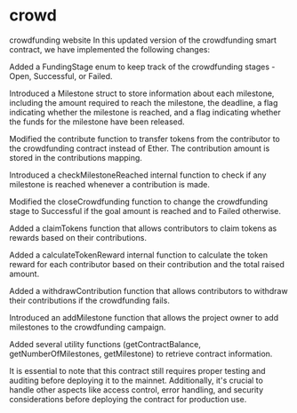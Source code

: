 # crowd
crowdfunding website
In this updated version of the crowdfunding smart contract, we have implemented the following changes:

Added a FundingStage enum to keep track of the crowdfunding stages - Open, Successful, or Failed.

Introduced a Milestone struct to store information about each milestone, including the amount required to reach the milestone, the deadline, a flag indicating whether the milestone is reached, and a flag indicating whether the funds for the milestone have been released.

Modified the contribute function to transfer tokens from the contributor to the crowdfunding contract instead of Ether. The contribution amount is stored in the contributions mapping.

Introduced a checkMilestoneReached internal function to check if any milestone is reached whenever a contribution is made.

Modified the closeCrowdfunding function to change the crowdfunding stage to Successful if the goal amount is reached and to Failed otherwise.

Added a claimTokens function that allows contributors to claim tokens as rewards based on their contributions.

Added a calculateTokenReward internal function to calculate the token reward for each contributor based on their contribution and the total raised amount.

Added a withdrawContribution function that allows contributors to withdraw their contributions if the crowdfunding fails.

Introduced an addMilestone function that allows the project owner to add milestones to the crowdfunding campaign.

Added several utility functions (getContractBalance, getNumberOfMilestones, getMilestone) to retrieve contract information.

It is essential to note that this contract still requires proper testing and auditing before deploying it to the mainnet. Additionally, it's crucial to handle other aspects like access control, error handling, and security considerations before deploying the contract for production use.
